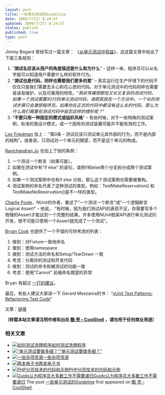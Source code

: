 ```yaml
---
layout: post
title: 一些单元测试的Guideline
date: 2009/7/27/ 8:24:57
updated: 2009/7/27/ 8:24:57
status: publish
published: true
type: post
---
```


Jimmy Bogard 曾经写过一篇文章： 《[从单元测试中获益](http://www.lostechies.com/blogs/jimmy_bogard/archive/2008/12/18/getting-value-out-of-your-unit-tests.aspx)》，这这篇文章中给出了下面三条规则：


1. “**测试名应该从用户的角度描述是什么和为什么**” – 这样一来，程序员可以从名字就可以知道用户需要什么样的软件行为。
2. “**测试也是代码，同样也需要我们更多的爱**” – 真实运行在生产环境下的代码不仅仅只是我们需要去关心和花心思的代码。对于单元测试中的代码同样也需要易读易维护，以及可重用的特性。“*我非常痛恨那些又长又复杂的测试代码，如果一个测试需要30行的单元测试代码，请把其放在一个方法中。一个长的测试步骤只会激怒程序员。如果你在正式的代码中都没有这么长的代码，那么为什么我们需要在测试代码中容忍这样的情形呢？*”
3. “**不要只用一种固定的模式或组织风格**” *–* 有些时候，对于一些特殊的测试案例，标准的类设计模式，或一个固有的测试装置可能并不能有效的工作。



[Lior Friedman](http://tech.groups.yahoo.com/group/testdrivendevelopment/message/31412) 加上： “第0条 – 测试应该只测试单元其外部的行为，而不是内部的结构”。或者说，只测试对一个单元的期望，而不是这个单元的构成。


[Ravichandran Jv](http://groups.google.com/group/nunit-discuss/msg/56c9d75647731502?hl=en) 也加上了他的条例：


1. 一个测试一个断言（如果可能）。
2. 如果在测试中有“if else” 的语句，请把if和else两个分支拆分成两个测试案例。
3. 如果一个测试案例中也有if else 分枝，那么这个测试案例也需要被重构。
4. 测试案例的命名代表了这种测试的类型。例如：TestMakeReservation() 和TestMakeNoReservation()是不一样的类型。


[Charlie Poole](http://groups.google.com/group/nunit-discuss/msg/fb335c19a8a44821?hl=en)，NUnit的作者，重述了“一个测试一个断言”成“一个逻辑断言Logical Assert” – 他说， “有时候，因为我们测试API的表现不足，你需要写多个物理的Assert才能达到一个完整的结果。许多使用NUnit框架API进行单元测试的开发，很不可能只使用一个Assert就完成了一个测试”。


[Bryan Cook](http://www.bryancook.net/2008/06/test-naming-conventions-guidelines.html) 也提供了一个不错的可供考虑的列表：


1. 做到：对Fixture一致地命名
2. 做到：使用namespace
3. 做到：测试方法的命名和Setup/TearDown 一致
4. 考虑：分离你的测试和开发代码
5. 做到：测试的命令和被测试的功能一致
6. 考虑：使用”Cannot” 前缀命名期望的异常


Bryan 有超过 [一打的建议](http://www.bryancook.net/2008/06/test-naming-conventions-guidelines.html)。


最后，有些人建议大家读一下 Gerard Meszaros的书： “[xUnit Test Patterns: Refactoring Test Code](http://www.amazon.com/xUnit-Test-Patterns-Refactoring-Addison-Wesley/dp/0131495054/ref=sr_1_1?ie=UTF8&s=books&qid=1248380993&sr=8-1)”


文章：[链接](http://www.infoq.com/news/2009/07/Better-Unit-Tests)



**（转载本站文章请注明作者和出处 [酷 壳 – CoolShell](https://coolshell.cn/) ，请勿用于任何商业用途）**



### 相关文章

* [![如何测试洗牌程序](https://coolshell.cn/wp-content/plugins/wordpress-23-related-posts-plugin/static/thumbs/28.jpg)](https://coolshell.cn/articles/8593.html)[如何测试洗牌程序](https://coolshell.cn/articles/8593.html)
* [![“单元测试要做多细？”](https://coolshell.cn/wp-content/uploads/2012/09/fight-150x150.jpg)](https://coolshell.cn/articles/8209.html)[“单元测试要做多细？”](https://coolshell.cn/articles/8209.html)
* [![一些杂项资源](https://coolshell.cn/wp-content/uploads/2010/12/ediff-small-150x150.png)](https://coolshell.cn/articles/3437.html)[一些杂项资源](https://coolshell.cn/articles/3437.html)
* [![两本电子书](https://coolshell.cn/wp-content/uploads/2010/11/Learn-Python-The-Hard-Way-150x150.jpg)](https://coolshell.cn/articles/3270.html)[两本电子书](https://coolshell.cn/articles/3270.html)
* [![PHP分页技术的代码和示例](https://coolshell.cn/wp-content/uploads/2011/08/Pagination-e1312791884744-150x150.jpg)](https://coolshell.cn/articles/5160.html)[PHP分页技术的代码和示例](https://coolshell.cn/articles/5160.html)
* [![Guido认为程序员大多数工作不需要递归](https://coolshell.cn/wp-content/plugins/wordpress-23-related-posts-plugin/static/thumbs/0.jpg)](https://coolshell.cn/articles/694.html)[Guido认为程序员大多数工作不需要递归](https://coolshell.cn/articles/694.html)
The post [一些单元测试的Guideline](https://coolshell.cn/articles/1192.html) first appeared on [酷 壳 - CoolShell](https://coolshell.cn).